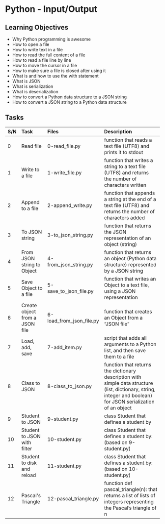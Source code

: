 # Python - Input/Output
## Learning Objectives
* Why Python programming is awesome
* How to open a file
* How to write text in a file
* How to read the full content of a file
* How to read a file line by line
* How to move the cursor in a file
* How to make sure a file is closed after using it
* What is and how to use the with statement
* What is JSON
* What is serialization
* What is deserialization
* How to convert a Python data structure to a JSON string
* How to convert a JSON string to a Python data structure
## Tasks
S/N | Task | Files | Description
:---- | :------- | :---------- |:--------------
0 | Read file | 0-read_file.py | function that reads a text file (UTF8) and prints it to stdout
1 | Write to a file | 1-write_file.py | function that writes a string to a text file (UTF8) and returns the number of characters written
2 | Append to a file | 2-append_write.py |  function that appends a string at the end of a text file (UTF8) and returns the number of characters added
3 | To JSON string | 3-to_json_string.py | function that returns the JSON representation of an object (string)
4 | From JSON string to Object | 4-from_json_string.py | function that returns an object (Python data structure) represented by a JSON string
5 | Save Object to a file | 5-save_to_json_file.py | function that writes an Object to a text file, using a JSON representation
6 | Create object from a JSON file | 6-load_from_json_file.py | function that creates an Object from a “JSON file”
7 | Load, add, save | 7-add_item.py | script that adds all arguments to a Python list, and then save them to a file
8 | Class to JSON | 8-class_to_json.py | function that returns the dictionary description with simple data structure (list, dictionary, string, integer and boolean) for JSON serialization of an object
9 | Student to JSON | 9-student.py | class Student that defines a student by
10 | Student to JSON with filter | 10-student.py | class Student that defines a student by: (based on 9-student.py)
11 | Student to disk and reload | 11-student.py | class Student that defines a student by: (based on 10-student.py)
12 | Pascal's Triangle | 12-pascal_triangle.py |  function def pascal_triangle(n): that returns a list of lists of integers representing the Pascal’s triangle of n

